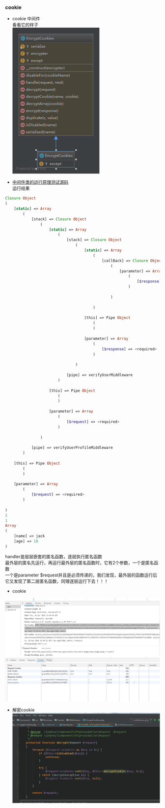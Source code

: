 ### cookie  
- cookie 中间件  
看看它的样子  
![cookie](images/cookie/EncryptCookies.png)  

- [中间件类的运行原理测试源码](../test/middleware.php)  
运行结果
```php  
Closure Object
(
    [static] => Array
        (
            [stack] => Closure Object
                (
                    [static] => Array
                        (
                            [stack] => Closure Object
                                (
                                    [static] => Array
                                        (
                                            [callBack] => Closure Object
                                                (
                                                    [parameter] => Array
                                                        (
                                                            [$response] => <required>
                                                        )

                                                )

                                        )

                                    [this] => Pipe Object
                                        (
                                        )

                                    [parameter] => Array
                                        (
                                            [$response] => <required>
                                        )

                                )

                            [pipe] => verifyUserMiddleware
                        )

                    [this] => Pipe Object
                        (
                        )

                    [parameter] => Array
                        (
                            [$request] => <required>
                        )

                )

            [pipe] => verifyUserProfileMiddleware
        )

    [this] => Pipe Object
        (
        )

    [parameter] => Array
        (
            [$request] => <required>
        )

)
2
1
Array
(
    [name] => jack
    [age] => 18
)

```   
handler是层层嵌套的匿名函数，逐层执行匿名函数  
最外层的匿名先运行，再运行最外层的匿名函数时，它有2个参数，一个是匿名函数  
一个是parameter $request并且是必须传递的，我们发现，最外层的函数运行后  
它又发现了第二层匿名函数，同理逐层运行下去！！！  

- cookie 

![cookie](images/cookie/cookie1.png)
![cookie](images/cookie/cookie2.png) 

- 解密cookie  
![cookie](images/cookie/cookie3.png)